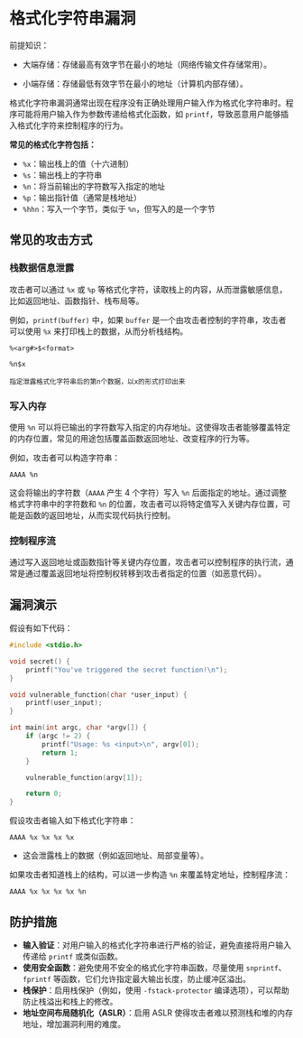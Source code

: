 # 格式化字符串漏洞



前提知识：

- 大端存储：存储最高有效字节在最小的地址（网络传输文件存储常用）。

- 小端存储：存储最低有效字节在最小的地址（计算机内部存储）。



格式化字符串漏洞通常出现在程序没有正确处理用户输入作为格式化字符串时。程序可能将用户输入作为参数传递给格式化函数，如 `printf`，导致恶意用户能够插入格式化字符来控制程序的行为。

**常见的格式化字符包括：**

- `%x`：输出栈上的值（十六进制）
- `%s`：输出栈上的字符串
- `%n`：将当前输出的字符数写入指定的地址
- `%p`：输出指针值（通常是栈地址）
- `%hhn`：写入一个字节，类似于 `%n`，但写入的是一个字节



## 常见的攻击方式

### 栈数据信息泄露

攻击者可以通过 `%x` 或 `%p` 等格式化字符，读取栈上的内容，从而泄露敏感信息，比如返回地址、函数指针、栈布局等。

例如，`printf(buffer)` 中，如果 `buffer` 是一个由攻击者控制的字符串，攻击者可以使用 `%x` 来打印栈上的数据，从而分析栈结构。

```
%<arg#>$<format>

%n$x

指定泄露格式化字符串后的第n个数据，以x的形式打印出来
```



### 写入内存

使用 `%n` 可以将已输出的字符数写入指定的内存地址。这使得攻击者能够覆盖特定的内存位置，常见的用途包括覆盖函数返回地址、改变程序的行为等。

例如，攻击者可以构造字符串：

```
AAAA %n
```

这会将输出的字符数（`AAAA` 产生 4 个字符）写入 `%n` 后面指定的地址。通过调整格式字符串中的字符数和 `%n` 的位置，攻击者可以将特定值写入关键内存位置，可能是函数的返回地址，从而实现代码执行控制。

### 控制程序流

通过写入返回地址或函数指针等关键内存位置，攻击者可以控制程序的执行流，通常是通过覆盖返回地址将控制权转移到攻击者指定的位置（如恶意代码）。



## 漏洞演示



假设有如下代码：

```c
#include <stdio.h>

void secret() {
    printf("You've triggered the secret function!\n");
}

void vulnerable_function(char *user_input) {
    printf(user_input);
}

int main(int argc, char *argv[]) {
    if (argc != 2) {
        printf("Usage: %s <input>\n", argv[0]);
        return 1;
    }

    vulnerable_function(argv[1]);

    return 0;
}
```

假设攻击者输入如下格式化字符串：

```
AAAA %x %x %x %x
```

- 这会泄露栈上的数据（例如返回地址、局部变量等）。

如果攻击者知道栈上的结构，可以进一步构造 `%n` 来覆盖特定地址，控制程序流：

```
AAAA %x %x %x %x %n
```



## 防护措施

- **输入验证**：对用户输入的格式化字符串进行严格的验证，避免直接将用户输入传递给 `printf` 或类似函数。
- **使用安全函数**：避免使用不安全的格式化字符串函数，尽量使用 `snprintf`、`fprintf` 等函数，它们允许指定最大输出长度，防止缓冲区溢出。
- **栈保护**：启用栈保护（例如，使用 `-fstack-protector` 编译选项），可以帮助防止栈溢出和栈上的修改。
- **地址空间布局随机化（ASLR）**：启用 ASLR 使得攻击者难以预测栈和堆的内存地址，增加漏洞利用的难度。